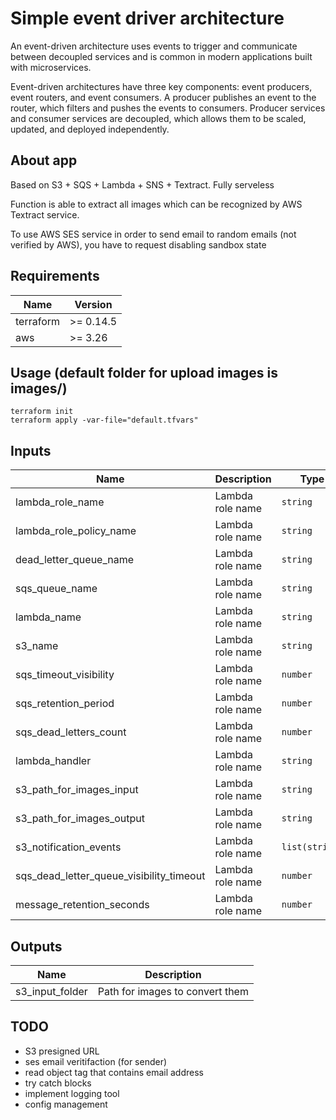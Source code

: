 # Simple event driver architecture
An event-driven architecture uses events to trigger and communicate between decoupled services and is common in modern applications built with microservices.

Event-driven architectures have three key components: event producers, event routers, and event consumers. A producer publishes an event to the router, which filters and pushes the events to consumers. Producer services and consumer services are decoupled, which allows them to be scaled, updated, and deployed independently.

## About app

Based on S3 + SQS + Lambda + SNS + Textract. Fully serveless

Function is able to extract all images which can be recognized by AWS Textract service.

To use AWS SES service in order to send email to random emails (not verified by AWS), you have to request disabling sandbox state

## Requirements

| Name | Version |
|------|---------|
| terraform | >= 0.14.5 |
| aws | >= 3.26 |

## Usage (default folder for upload images is images/)

```
terraform init
terraform apply -var-file="default.tfvars"
```

## Inputs

| Name | Description | Type | Default | Required |
|------|-------------|------|---------|:--------:|
| lambda\_role\_name | Lambda role name | `string` | `role_for_lambda` | yes |
| lambda_role_policy_name | Lambda role name | `string` | `lambda_policies` | yes |
| dead_letter_queue_name | Lambda role name | `string` | `dead-letter-queue-for-converter` | yes |
| sqs_queue_name | Lambda role name | `string` | `images-to-convert` | yes |
| lambda_name | Lambda role name | `string` | `pic_to_text_converter` | yes |
| s3_name | Lambda role name | `string` | `images-hosting-for-test-2021` | yes |
| sqs_timeout_visibility | Lambda role name | `number` | `240` | yes |
| sqs_retention_period | Lambda role name | `number` | `345600` | yes |
| sqs_dead_letters_count | Lambda role name | `number` | `2` | yes |
| lambda_handler | Lambda role name | `string` | `lambda_function.lambda_handler` | yes |
| s3_path_for_images_input | Lambda role name | `string` | `images/` | yes |
| s3_path_for_images_output | Lambda role name | `string` | `text-documents/` | yes |
| s3_notification_events | Lambda role name | `list(string)` | `["s3:ObjectCreated:*"]` | yes |
| sqs_dead_letter_queue_visibility_timeout | Lambda role name | `number` | `60` | yes |
| message_retention_seconds | Lambda role name | `number` | `1209600` | yes |

## Outputs

| Name | Description | 
|------|-------------|
| s3\_input\_folder | Path for images to convert them |

## TODO

- S3 presigned URL
- ses email veritifaction (for sender)
- read object tag that contains email address
- try catch blocks
- implement logging tool
- config management